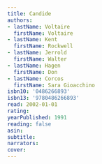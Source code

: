 ```yaml
---
title: Candide
authors:
- lastName: Voltaire
  firstName: Voltaire
- lastName: Kent
  firstName: Rockwell
- lastName: Jerrold
  firstName: Walter
- lastName: Hagen
  firstName: Don
- lastName: Corcos
  firstName: Sara Gioacchino
isbn10: '0486266893'
isbn13: '9780486266893'
read: 2002-01-01
rating:
yearPublished: 1991
reading: false
asin:
subtitle:
narrators:
cover:
---
```

